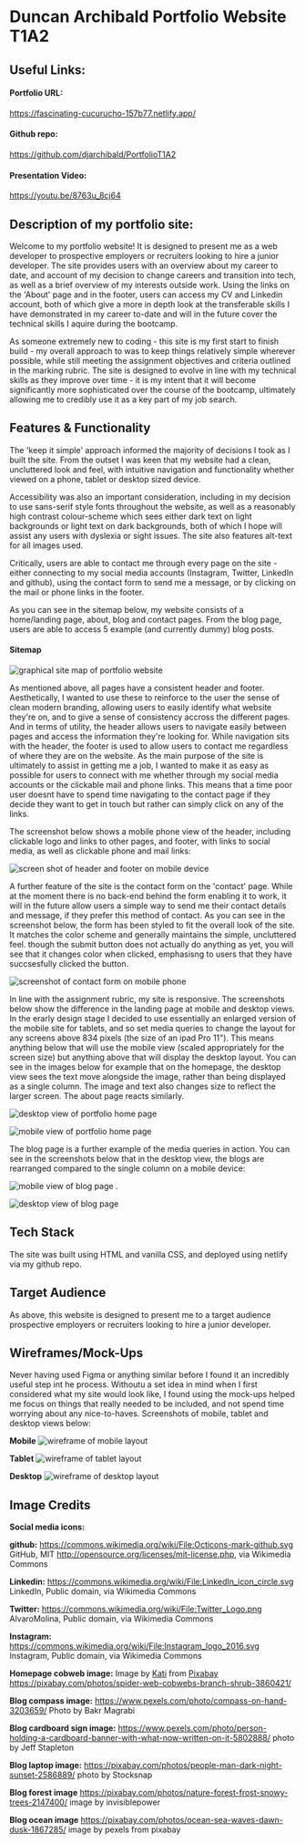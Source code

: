 # Duncan Archibald Portfolio Website T1A2
## Useful Links:
#### Portfolio URL:
https://fascinating-cucurucho-157b77.netlify.app/

#### Github repo:
https://github.com/djarchibald/PortfolioT1A2

#### Presentation Video:
https://youtu.be/8763u_8cj64

## Description of my portfolio site:
Welcome to my portfolio website! It is designed to present me as a web developer to prospective employers or recruiters looking to hire a junior developer. The site provides users with an overview about my career to date, and account of my decision to change careers and transition into tech, as well as a brief overview of my interests outside work.  Using the links on the 'About' page and in the footer, users can access my CV and Linkedin account, both of which give a more in depth look at the transferable skills I have demonstrated in my career to-date and will in the future cover the technical skills I aquire during the bootcamp.  

As someone extremely new to coding - this site is my first start to finish build -  my overall approach to was to keep things relatively simple wherever possible, while still meeting the assignment objectives and criteria outlined in the marking rubric. The site is designed to evolve in line with my technical skills as they improve over time - it is my intent that it will become significantly more sophisticated over the course of the bootcamp, ultimately allowing me to credibly use it as a key part of my job search.

## Features & Functionality

The 'keep it simple' approach informed the majority of decisions I took as I built the site. From the outset I was keen that my website had a clean, uncluttered look and feel, with intuitive navigation and functionality whether viewed on a phone, tablet or desktop sized device. 

Accessibility was also an important consideration, including in my decision to use sans-serif style fonts throughout the website, as well as a reasonably high contrast colour-scheme which sees either dark text on light backgrounds or light text on dark backgrounds, both of which I hope will assist any users with dyslexia or sight issues. The site also features alt-text for all images used. 

Critically, users are able to contact me through every page on the site - either connecting to my social media accounts (Instagram, Twitter, LinkedIn and github), using the contact form to send me a message, or by clicking on the mail or phone links in the footer.  

As you can see in the sitemap below, my website consists of a home/landing page, about, blog and contact pages. From the blog page, users are able to access 5 example (and currently dummy) blog posts.

#### Sitemap
![graphical site map of portfolio website](images/sitemap.png)

As mentioned above, all pages have a consistent header and footer. Aesthetically, I wanted to use these to reinforce to the user the sense of clean modern branding, allowing users to easily identify what website they're on, and to give a sense of consistency accross the different pages. And in terms of utility, the header allows users to navigate easily between pages and access the information they're looking for. While navigation sits with the header, the footer is used to allow users to contact me regardless of where they are on the website. As the main purpose of the site is ultimately to assist in getting me a job, I wanted to make it as easy as possible for users to connect with me whether through my social media accounts or the clickable mail and phone links. This means that a time poor user doesnt have to spend time navigating to the contact page if they decide they want to get in touch but rather can simply click on any of the links.

The screenshot below shows a mobile phone view of the header, including clickable logo and links to other pages, and footer, with links to social media, as well as clickable phone and mail links:

![screen shot of header and footer on mobile device](images/Header%20&%20Footer.jpeg)

A further feature of the site is the contact form on the 'contact' page.  While at the moment there is no back-end behind the form enabling it to work, it will in the future allow users a simple way to send me their contact details and message, if they prefer this method of contact. As you can see in the screenshot below, the form has been styled to fit the overall look of the site. It matches the color scheme and generally maintains the simple, uncluttered feel. though the submit button does not actually do anything as yet, you will see that it changes color when clicked, emphasisng to users that they have succsesfully clicked the button.

![screenshot of contact form on mobile phone](images/contact%20form.jpeg)

In line with the assignment rubric, my site is responsive. The screenshots below show the difference in the landing page at mobile and desktop views. In the erarly design stage I decided to use essentially an enlarged version of the mobile site for tablets, and so set media queries to change the layout for any screens above 834 pixels (the size of an ipad Pro 11"). This means anything below that will use the mobile view (scaled appropriately for the screen size) but anything above that will display the desktop layout. You can see in the images below for example that on the homepage, the desktop view sees the text move alongside the image, rather than being displayed as a single column. The image and text also changes size to reflect the larger screen. The about page reacts similarly.

![desktop view of portfolio home page](images/desktop%20view.png)

![mobile view of portfolio home page](images/mobile%20view.jpeg)

The blog page is a further example of the media queries in action. You can see in the screenshots below that in the desktop view, the blogs are rearranged compared to the single column on a mobile device:

![mobile view of blog page](images/blog%20mobile.jpeg) . 


![desktop view of blog page](images/blog%20-%20desktop.jpeg)
## Tech Stack
The site was built using HTML and vanilla CSS, and deployed using netlify via my github repo.

## Target Audience
As above, this website is designed to present me to a target audience prospective employers or recruiters looking to hire a junior developer.

## Wireframes/Mock-Ups
Never having used Figma or anything similar before I found it an incredibly useful step int he process. Withoutu a set idea in mind when I first considered what my site would look like, I found using the mock-ups helped me focus on things that really needed to be included, and not spend time worrying about any nice-to-haves. Screenshots of mobile, tablet and desktop views below:  

**Mobile**
![wireframe of mobile layout](images/mobile%20wireframe.png) 

**Tablet**
![wireframe of tablet layout](images/tablet%20wireframe.png) 

**Desktop**
![wireframe of desktop layout](images/desktop%20wireframe.png)

## Image Credits

**Social media icons:**

**github:** https://commons.wikimedia.org/wiki/File:Octicons-mark-github.svg GitHub, MIT <http://opensource.org/licenses/mit-license.php>, via Wikimedia Commons

**Linkedin:** https://commons.wikimedia.org/wiki/File:LinkedIn_icon_circle.svg LinkedIn, Public domain, via Wikimedia Commons

**Twitter:** https://commons.wikimedia.org/wiki/File:Twitter_Logo.png AlvaroMolina, Public domain, via Wikimedia Commons

**Instagram:** https://commons.wikimedia.org/wiki/File:Instagram_logo_2016.svg Instagram, Public domain, via Wikimedia Commons

**Homepage cobweb image:** Image by <a href="https://pixabay.com/users/tantetati-77004/?utm_source=link-attribution&amp;utm_medium=referral&amp;utm_campaign=image&amp;utm_content=3860421">Kati</a> from <a href="https://pixabay.com//?utm_source=link-attribution&amp;utm_medium=referral&amp;utm_campaign=image&amp;utm_content=3860421">Pixabay</a>
https://pixabay.com/photos/spider-web-cobwebs-branch-shrub-3860421/


**Blog compass image:** 
https://www.pexels.com/photo/compass-on-hand-3203659/ Photo by Bakr Magrabi

**Blog cardboard sign image:**
https://www.pexels.com/photo/person-holding-a-cardboard-banner-with-what-now-written-on-it-5802888/ photo by Jeff Stapleton

**Blog laptop image:**
https://pixabay.com/photos/people-man-dark-night-sunset-2586889/ photo by Stocksnap

**Blog forest image**
https://pixabay.com/photos/nature-forest-frost-snowy-trees-2147400/ image by invisiblepower

**Blog ocean image**
https://pixabay.com/photos/ocean-sea-waves-dawn-dusk-1867285/ image by pexels from pixabay